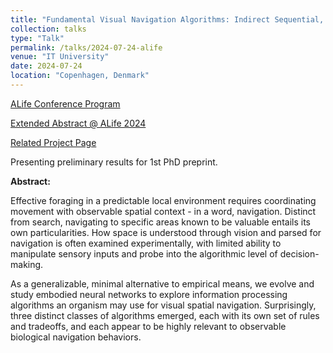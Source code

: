 ```yaml
---
title: "Fundamental Visual Navigation Algorithms: Indirect Sequential, Biased Diffusive, & Direct Pathing"
collection: talks
type: "Talk"
permalink: /talks/2024-07-24-alife
venue: "IT University"
date: 2024-07-24
location: "Copenhagen, Denmark"
---
```


[ALife Conference Program](https://2024.alife.org/detailed_program.html)

[Extended Abstract @ ALife 2024](https://direct.mit.edu/isal/proceedings/isal2024/36/40/123487)

[Related Project Page](https://pgovoni21.github.io/projects/2025-02-13-visuospatial-navigation-algorithms)

Presenting preliminary results for 1st PhD preprint.

<b>Abstract:</b>

Effective foraging in a predictable local environment requires coordinating movement with observable spatial context - in a word, navigation. Distinct from search, navigating to specific areas known to be valuable entails its own particularities. How space is understood through vision and parsed for navigation is often examined experimentally, with limited ability to manipulate sensory inputs and probe into the algorithmic level of decision-making.

As a generalizable, minimal alternative to empirical means, we evolve and study embodied neural networks to explore information processing algorithms an organism may use for visual spatial navigation. Surprisingly, three distinct classes of algorithms emerged, each with its own set of rules and tradeoffs, and each appear to be highly relevant to observable biological navigation behaviors.